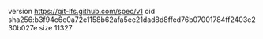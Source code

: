 version https://git-lfs.github.com/spec/v1
oid sha256:b3f94c6e0a72e1158b62afa5ee21dad8d8ffed76b07001784ff2403e230b027e
size 11327
